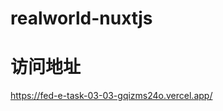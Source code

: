 # realworld-nuxtjs

# 访问地址

https://fed-e-task-03-03-gqizms24o.vercel.app/
<!-- https://vercel.com/liuxiaozhen-dot1/fed-e-task-03-03/gqizms24o -->